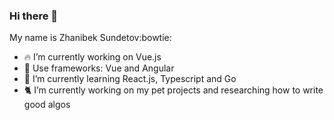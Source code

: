 ### Hi there 👋
My name is Zhanibek Sundetov:bowtie:

- :fire:   I’m currently working on Vue.js
- :hammer: Use frameworks: Vue and Angular
- :mag_right:  I’m currently learning React.js, Typescript and Go
- :cat2:  I’m currently working on my pet projects and researching how to write good algos
